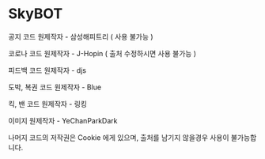 # SkyBOT

공지 코드 원제작자 - 삼성해피트리 ( 사용 불가능 )

코로나 코드 원제작자 - J-Hopin ( 출처 수정하시면 사용 불가능 )

피드백 코드 원제작자 - djs

도박, 복권 코드 원제작자 - Blue

킥, 밴 코드 원제작자 - 링킹

이미지 원제작자 - YeChanParkDark

나머지 코드의 저작권은 Cookie 에게 있으며, 출처를 남기지 않을경우 사용이 불가능합니다.

